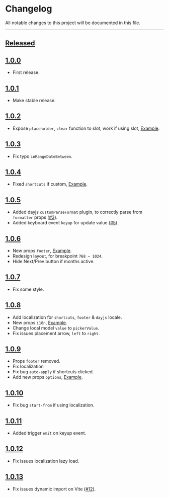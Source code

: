 # Changelog

All notable changes to this project will be documented in this file.

---

## [Released]

## [1.0.0]

- First release.
## [1.0.1]

- Make stable release.

## [1.0.2]

- Expose `placeholder`, `clear` function to slot, work if using slot, [Example](https://litepie.com/#use-slot).

## [1.0.3]

- Fix typo `inRangeDateBetween`.

## [1.0.4]

- Fixed `shortcuts` if custom, [Example](https://litepie.com/#custom-shortcuts).

## [1.0.5]

- Added dayjs `customParseFormat` plugin, to correctly parse from `formatter` props ([#3](https://github.com/kenhyuwa/litepie-datepicker/pull/3)).
- Added keyboard event `keyup` for update value ([#5](https://github.com/kenhyuwa/litepie-datepicker/pull/5)).

## [1.0.6]

- New props `footer`, [Example](https://litepie.com/#footer).
- Redesign layout, for breakpoint `768 ~ 1024`.
- Hide Next/Prev button if months active.

## [1.0.7]

- Fix some style.

## [1.0.8]

- Add localization for `shortcuts`, `footer` & `dayjs` locale.
- New props `i18n`, [Example](https://litepie.com/#i18n).
- Change local model `value` to `pickerValue`.
- Fix issues placement arrow, `left` to `right`.

## [1.0.9]

- Props `footer` removed.
- Fix localization
- Fix bug `auto-apply` if shortcuts clicked.
- Add new props `options`, [Example](https://litepie.com/#options).

## [1.0.10]

- Fix bug `start-from` if using localization.

## [1.0.11]

- Added trigger `emit` on keyup event.

## [1.0.12]

- Fix issues localization lazy load.

## [1.0.13]

- Fix issues dynamic import on Vite ([#12](https://github.com/kenhyuwa/litepie-datepicker/issues/12)).

[Released]: https://github.com/kenhyuwa/litepie-datepicker/
[1.0.0]: https://github.com/kenhyuwa/litepie-datepicker/releases/tag/v1.0.0
[1.0.1]: https://github.com/kenhyuwa/litepie-datepicker/releases/tag/v1.0.1
[1.0.2]: https://github.com/kenhyuwa/litepie-datepicker/releases/tag/v1.0.2
[1.0.3]: https://github.com/kenhyuwa/litepie-datepicker/releases/tag/v1.0.3
[1.0.4]: https://github.com/kenhyuwa/litepie-datepicker/releases/tag/v1.0.4
[1.0.5]: https://github.com/kenhyuwa/litepie-datepicker/releases/tag/v1.0.5
[1.0.6]: https://github.com/kenhyuwa/litepie-datepicker/releases/tag/v1.0.6
[1.0.7]: https://github.com/kenhyuwa/litepie-datepicker/releases/tag/v1.0.7
[1.0.8]: https://github.com/kenhyuwa/litepie-datepicker/releases/tag/v1.0.8
[1.0.9]: https://github.com/kenhyuwa/litepie-datepicker/releases/tag/v1.0.9
[1.0.10]: https://github.com/kenhyuwa/litepie-datepicker/releases/tag/v1.0.10
[1.0.11]: https://github.com/kenhyuwa/litepie-datepicker/releases/tag/v1.0.11
[1.0.12]: https://github.com/kenhyuwa/litepie-datepicker/releases/tag/v1.0.12
[1.0.13]: https://github.com/kenhyuwa/litepie-datepicker/releases/tag/v1.0.13
